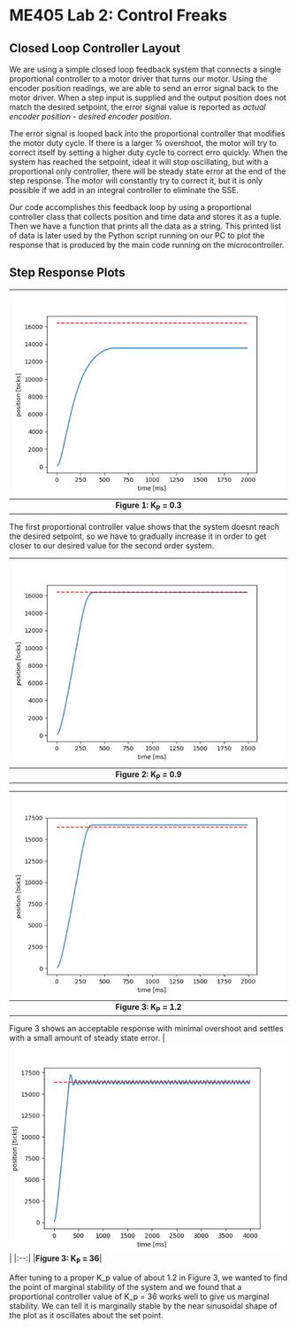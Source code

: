 # ME405 Lab 2: Control Freaks

## Closed Loop Controller Layout
We are using a simple closed loop feedback system that connects a single proportional controller to a motor driver that turns our motor. 
Using the encoder position readings, we are able to send an error signal back to the motor driver. When a step input is supplied and the output
position does not match the desired setpoint, the error signal value is reported as *actual encoder position - desired encoder position*.

The error signal is looped back into the proportional controller that modifies the motor duty cycle. If there is a larger % overshoot, the motor
will try to correct itself by setting a higher duty cycle to correct erro quickly. When the system has reached the setpoint, ideal it will stop oscillating,
but with a proportional only controller, there will be steady state error at the end of the step response. The motor will constantly try to correct it, but 
it is only possible if we add in an integral controller to eliminate the SSE. 

Our code accomplishes this feedback loop by using a proportional controller class that collects position and time data and stores it as a tuple. Then we have 
a function that prints all the data as a string. This printed list of data is later used by the Python script running on our PC to plot the response that is
produced by the main code running on the microcontroller. 

## Step Response Plots
| ![Step Response 1: K_P = 0.3](plots/KP=0.3.png) |
|:--:|
|**Figure 1: K<sub>P</sub> = 0.3**|

The first proportional controller value shows that the system doesnt reach the desired setpoint, so we have to gradually
increase it in order to get closer to our desired value for the second order system.

| ![Step Response 2: K_P = 0.9](plots/KP=0.9.png) |
|:--:|
|**Figure 2: K<sub>P</sub> = 0.9**|


| ![Step Response 3: K_P = 1.2](plots/KP=1.2.png) |
|:--:|
|**Figure 3: K<sub>P</sub> = 1.2**|

Figure 3 shows an acceptable response with minimal overshoot and settles with a small amount of steady state error.
| ![Step Response 4: K_P = 36](plots/KP=36.png) |
|:--:|
|**Figure 3: K<sub>P</sub> = 36**|

After tuning to a proper K_p value of about 1.2 in Figure 3, we wanted to find the point of marginal stability of the system
and we found that a proportional controller value of K_p = 36 works well to give us marginal stability. We can tell it is 
marginally stable by the near sinusoidal shape of the plot as it oscillates about the set point. 